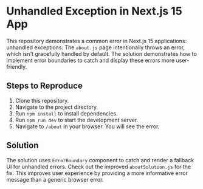 # Unhandled Exception in Next.js 15 App

This repository demonstrates a common error in Next.js 15 applications: unhandled exceptions. The `about.js` page intentionally throws an error, which isn't gracefully handled by default.  The solution demonstrates how to implement error boundaries to catch and display these errors more user-friendly.

## Steps to Reproduce

1. Clone this repository.
2. Navigate to the project directory.
3. Run `npm install` to install dependencies.
4. Run `npm run dev` to start the development server.
5. Navigate to `/about` in your browser. You will see the error.

## Solution

The solution uses `ErrorBoundary` component to catch and render a fallback UI for unhandled errors. Check out the improved `aboutSolution.js` for the fix. This improves user experience by providing a more informative error message than a generic browser error.